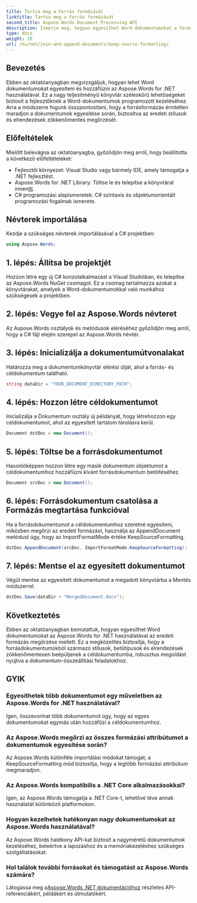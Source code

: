 ```yaml
---
title: Tartsa meg a Forrás formázását
linktitle: Tartsa meg a Forrás formázását
second_title: Aspose.Words Document Processing API
description: Ismerje meg, hogyan egyesíthet Word dokumentumokat a formázás megőrzése mellett az Aspose.Words for .NET használatával. Ideális azoknak a fejlesztőknek, akik automatizálják a dokumentum-összeállítási feladatokat.
type: docs
weight: 10
url: /hu/net/join-and-append-documents/keep-source-formatting/
---
```

## Bevezetés

Ebben az oktatóanyagban megvizsgáljuk, hogyan lehet Word dokumentumokat egyesíteni és hozzáfűzni az Aspose.Words for .NET használatával. Ez a nagy teljesítményű könyvtár széleskörű lehetőségeket biztosít a fejlesztőknek a Word-dokumentumok programozott kezeléséhez. Arra a módszerre fogunk összpontosítani, hogy a forrásformázás érintetlen maradjon a dokumentumok egyesítése során, biztosítva az eredeti stílusok és elrendezések zökkenőmentes megőrzését.

## Előfeltételek

Mielőtt belevágna az oktatóanyagba, győződjön meg arról, hogy beállította a következő előfeltételeket:

- Fejlesztői környezet: Visual Studio vagy bármely IDE, amely támogatja a .NET fejlesztést.
-  Aspose.Words for .NET Library: Töltse le és telepítse a könyvtárat innen[itt](https://releases.aspose.com/words/net/).
- C# programozási alapismeretek: C# szintaxis és objektumorientált programozási fogalmak ismerete.

## Névterek importálása

Kezdje a szükséges névterek importálásával a C# projektben:

```csharp
using Aspose.Words;
```

## 1. lépés: Állítsa be projektjét

Hozzon létre egy új C# konzolalkalmazást a Visual Studióban, és telepítse az Aspose.Words NuGet csomagot. Ez a csomag tartalmazza azokat a könyvtárakat, amelyek a Word-dokumentumokkal való munkához szükségesek a projektben.

## 2. lépés: Vegye fel az Aspose.Words névteret

Az Aspose.Words osztályok és metódusok eléréséhez győződjön meg arról, hogy a C# fájl elején szerepel az Aspose.Words névtér.

## 3. lépés: Inicializálja a dokumentumútvonalakat

Határozza meg a dokumentumkönyvtár elérési útját, ahol a forrás- és céldokumentum található.

```csharp
string dataDir = "YOUR_DOCUMENT_DIRECTORY_PATH";
```

## 4. lépés: Hozzon létre céldokumentumot

Inicializálja a Dokumentum osztály új példányát, hogy létrehozzon egy céldokumentumot, ahol az egyesített tartalom tárolásra kerül.

```csharp
Document dstDoc = new Document();
```

## 5. lépés: Töltse be a forrásdokumentumot

Hasonlóképpen hozzon létre egy másik dokumentum objektumot a céldokumentumhoz hozzáfűzni kívánt forrásdokumentum betöltéséhez.

```csharp
Document srcDoc = new Document();
```

## 6. lépés: Forrásdokumentum csatolása a Formázás megtartása funkcióval

Ha a forrásdokumentumot a céldokumentumhoz szeretné egyesíteni, miközben megőrzi az eredeti formázást, használja az AppendDocument metódust úgy, hogy az ImportFormatMode értéke KeepSourceFormatting.

```csharp
dstDoc.AppendDocument(srcDoc, ImportFormatMode.KeepSourceFormatting);
```

## 7. lépés: Mentse el az egyesített dokumentumot

Végül mentse az egyesített dokumentumot a megadott könyvtárba a Mentés módszerrel.

```csharp
dstDoc.Save(dataDir + "MergedDocument.docx");
```

## Következtetés

Ebben az oktatóanyagban bemutattuk, hogyan egyesíthet Word dokumentumokat az Aspose.Words for .NET használatával az eredeti formázás megőrzése mellett. Ez a megközelítés biztosítja, hogy a forrásdokumentumokból származó stílusok, betűtípusok és elrendezések zökkenőmentesen beépüljenek a céldokumentumba, robusztus megoldást nyújtva a dokumentum-összeállítási feladatokhoz.

## GYIK

### Egyesíthetek több dokumentumot egy műveletben az Aspose.Words for .NET használatával?
Igen, összevonhat több dokumentumot úgy, hogy az egyes dokumentumokat egymás után hozzáfűzi a céldokumentumhoz.

### Az Aspose.Words megőrzi az összes formázási attribútumot a dokumentumok egyesítése során?
Az Aspose.Words különféle importálási módokat támogat; a KeepSourceFormatting mód biztosítja, hogy a legtöbb formázási attribútum megmaradjon.

### Az Aspose.Words kompatibilis a .NET Core alkalmazásokkal?
Igen, az Aspose.Words támogatja a .NET Core-t, lehetővé téve annak használatát különböző platformokon.

### Hogyan kezelhetek hatékonyan nagy dokumentumokat az Aspose.Words használatával?
Az Aspose.Words hatékony API-kat biztosít a nagyméretű dokumentumok kezeléséhez, beleértve a lapozáshoz és a memóriakezeléshez szükséges szolgáltatásokat.

### Hol találok további forrásokat és támogatást az Aspose.Words számára?
 Látogassa meg a[Aspose.Words .NET dokumentációhoz](https://reference.aspose.com/words/net/) részletes API-referenciákért, példákért és útmutatókért.